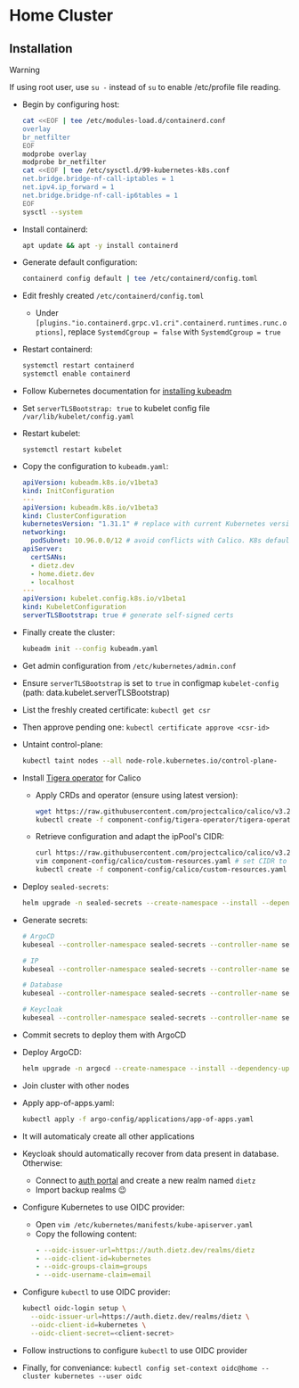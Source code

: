 # Home Cluster

## Installation

> [!WARNING]
> If using root user, use `su -` instead of `su` to enable /etc/profile file reading.
- Begin by configuring host:
  ```sh
  cat <<EOF | tee /etc/modules-load.d/containerd.conf 
  overlay 
  br_netfilter
  EOF
  modprobe overlay 
  modprobe br_netfilter
  cat <<EOF | tee /etc/sysctl.d/99-kubernetes-k8s.conf
  net.bridge.bridge-nf-call-iptables = 1
  net.ipv4.ip_forward = 1 
  net.bridge.bridge-nf-call-ip6tables = 1 
  EOF
  sysctl --system
  ```
- Install containerd:
  ```sh
  apt update && apt -y install containerd
  ```
- Generate default configuration:
  ```sh
  containerd config default | tee /etc/containerd/config.toml
  ```
- Edit freshly created `/etc/containerd/config.toml`
  - Under `[plugins."io.containerd.grpc.v1.cri".containerd.runtimes.runc.options]`, replace `SystemdCgroup = false` with `SystemdCgroup = true`
- Restart containerd:
  ```sh
  systemctl restart containerd
  systemctl enable containerd
  ```

- Follow Kubernetes documentation for [installing kubeadm](https://kubernetes.io/docs/setup/production-environment/tools/kubeadm/install-kubeadm/)
- Set `serverTLSBootstrap: true` to kubelet config file `/var/lib/kubelet/config.yaml`
- Restart kubelet:
  ```
  systemctl restart kubelet
  ```
- Copy the configuration to `kubeadm.yaml`:
  ```yaml
  apiVersion: kubeadm.k8s.io/v1beta3
  kind: InitConfiguration
  ---
  apiVersion: kubeadm.k8s.io/v1beta3
  kind: ClusterConfiguration
  kubernetesVersion: "1.31.1" # replace with current Kubernetes version
  networking:
    podSubnet: 10.96.0.0/12 # avoid conflicts with Calico. K8s default: 10.96.0.0/12. Calico default: 192.168.0.0/16
  apiServer:
    certSANs:
    - dietz.dev
    - home.dietz.dev
    - localhost
  ---
  apiVersion: kubelet.config.k8s.io/v1beta1
  kind: KubeletConfiguration
  serverTLSBootstrap: true # generate self-signed certs
  ```
- Finally create the cluster:
  ```sh
  kubeadm init --config kubeadm.yaml
  ```
- Get admin configuration from `/etc/kubernetes/admin.conf`
- Ensure `serverTLSBootstrap` is set to `true` in configmap `kubelet-config` (path: data.kubelet.serverTLSBootstrap)
- List the freshly created certificate: `kubectl get csr`
- Then approve pending one: `kubectl certificate approve <csr-id>`
- Untaint control-plane:
  ```sh
  kubectl taint nodes --all node-role.kubernetes.io/control-plane-
  ```
- Install [Tigera operator](https://docs.tigera.io/calico/latest/getting-started/kubernetes/quickstart) for Calico
  - Apply CRDs and operator (ensure using latest version):
    ```sh
    wget https://raw.githubusercontent.com/projectcalico/calico/v3.29.3/manifests/tigera-operator.yaml > component-config/tigera-operator/tigera-operator.yaml
    kubectl create -f component-config/tigera-operator/tigera-operator.yaml
    ```
  - Retrieve configuration and adapt the ipPool's CIDR:
    ```sh
    curl https://raw.githubusercontent.com/projectcalico/calico/v3.29.3/manifests/custom-resources.yaml > component-config/calico/custom-resources.yaml
    vim component-config/calico/custom-resources.yaml # set CIDR to the same of kubeadm.yaml file: 10.96.0.0/12
    kubectl create -f component-config/calico/custom-resources.yaml
    ```
- Deploy `sealed-secrets`:
  ```sh
  helm upgrade -n sealed-secrets --create-namespace --install --dependency-update sealed-secrets component-config/sealed-secrets -f component-config/sealed-secrets/values.yaml
  ```
- Generate secrets:
  ```sh
  # ArgoCD
  kubeseal --controller-namespace sealed-secrets --controller-name sealed-secrets -o yaml -n argocd < component-config/argocd/my_secret.yaml > component-config/argocd/templates/secrets.yaml

  # IP
  kubeseal --controller-namespace sealed-secrets --controller-name sealed-secrets -o yaml -n kube-system < component-config/ip/my_secret.yaml > component-config/ip/cloudflare-api-key.yaml

  # Database
  kubeseal --controller-namespace sealed-secrets --controller-name sealed-secrets -o yaml -n database < component-config/database/my_secret.yaml > component-config/database/templates/database.yaml

  # Keycloak
  kubeseal --controller-namespace sealed-secrets --controller-name sealed-secrets -o yaml -n keycloak < component-config/keycloak/my_secret.yaml > component-config/keycloak/templates/secrets.yaml
  ```
- Commit secrets to deploy them with ArgoCD
- Deploy ArgoCD:
  ```sh
  helm upgrade -n argocd --create-namespace --install --dependency-update argocd component-config/argocd -f component-config/argocd/values.yaml
  ```
- Join cluster with other nodes
- Apply app-of-apps.yaml:
  ```sh
  kubectl apply -f argo-config/applications/app-of-apps.yaml
  ```
- It will automaticaly create all other applications
- Keycloak should automatically recover from data present in database. Otherwise:
  - Connect to [auth portal](https://auth-admin.dietz.dev) and create a new realm named `dietz`
  - Import backup realms 😉
- Configure Kubernetes to use OIDC provider:
  - Open `vim /etc/kubernetes/manifests/kube-apiserver.yaml`
  - Copy the following content:
    ```yaml
    - --oidc-issuer-url=https://auth.dietz.dev/realms/dietz
    - --oidc-client-id=kubernetes
    - --oidc-groups-claim=groups
    - --oidc-username-claim=email
    ```
- Configure `kubectl` to use OIDC provider:
  ```sh
  kubectl oidc-login setup \
    --oidc-issuer-url=https://auth.dietz.dev/realms/dietz \
    --oidc-client-id=kubernetes \
    --oidc-client-secret=<client-secret>
  ```
- Follow instructions to configure `kubectl` to use OIDC provider
- Finally, for conveniance: `kubectl config set-context oidc@home --cluster kubernetes --user oidc`
